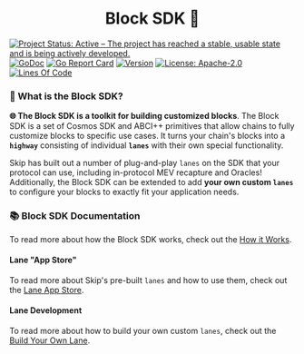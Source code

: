 <h1 align="center">Block SDK 🧱</h1>

<!-- markdownlint-disable MD013 -->
<!-- markdownlint-disable MD041 -->
[![Project Status: Active – The project has reached a stable, usable state and is being actively developed.](https://www.repostatus.org/badges/latest/active.svg)](https://www.repostatus.org/#wip)
[![GoDoc](https://img.shields.io/badge/godoc-reference-blue?style=flat-square&logo=go)](https://godoc.org/github.com/skip-mev/block-sdk)
[![Go Report Card](https://goreportcard.com/badge/github.com/skip-mev/block-sdk?style=flat-square)](https://goreportcard.com/report/github.com/skip-mev/block-sdk)
[![Version](https://img.shields.io/github/tag/skip-mev/block-sdk.svg?style=flat-square)](https://github.com/skip-mev/block-sdk/releases/latest)
[![License: Apache-2.0](https://img.shields.io/github/license/skip-mev/block-sdk.svg?style=flat-square)](https://github.com/skip-mev/block-sdk/blob/main/LICENSE)
[![Lines Of Code](https://img.shields.io/tokei/lines/github/skip-mev/block-sdk?style=flat-square)](https://github.com/skip-mev/block-sdk)

### 🤔 What is the Block SDK?

**🌐 The Block SDK is a toolkit for building customized blocks**. The Block SDK is a set of Cosmos SDK and ABCI++ primitives that allow chains to fully customize blocks to specific use cases. It turns your chain's blocks into a **`highway`** consisting of individual **`lanes`** with their own special functionality.


Skip has built out a number of plug-and-play `lanes` on the SDK that your protocol can use, including in-protocol MEV recapture and Oracles! Additionally, the Block SDK can be extended to add **your own custom `lanes`** to configure your blocks to exactly fit your application needs.

### 📚 Block SDK Documentation

To read more about how the Block SDK works, check out the [How it Works](https://docs.skip.money/chains/overview).

#### Lane "App Store"

To read more about Skip's pre-built `lanes` and how to use them, check out the [Lane App Store](https://docs.skip.money/chains/lanes/existing-lanes/default).

#### Lane Development

To read more about how to build your own custom `lanes`, check out the [Build Your Own Lane](https://docs.skip.money/chains/lanes/build-your-own-lane).

